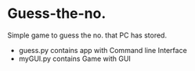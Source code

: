 # Guess-the-no.
Simple game to guess the no. that PC has stored.

<ul>
<li>guess.py contains app with Command line Interface</li>
<li>myGUI.py contains Game with GUI</li>

